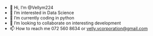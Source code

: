 - 👋 Hi, I’m @Vellym224
- 👀 I’m interested in Data Science
- 🌱 I’m currently coding in python
- 💞️ I’m looking to collaborate on interesting development
- 📫 How to reach me 
072 560 8634 or velly.vcorporation@gmail.com 
<!---
Vellym224/Vellym224 is a ✨ special ✨ repository because its `README.md` (this file) appears on your GitHub profile.
You can click the Preview link to take a look at your changes.
--->
